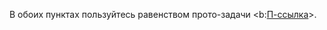 В обоих пунктах пользуйтесь равенством прото-задачи <b:[П-ссылка](advanced/proto/common/power-diff)>.